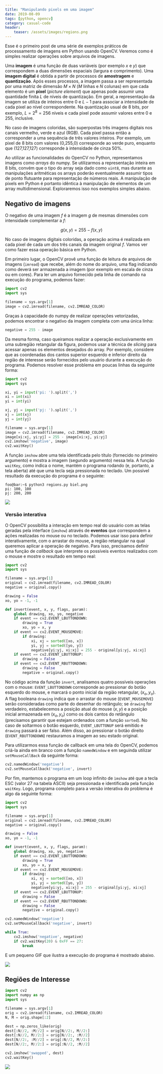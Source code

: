 ```yaml
---
title: "Manipulando pixels em uma imagem"
date: 2019-08-09
tags: [python, opencv]
category: casual-code
header:
    teaser: /assets/images/regions.png
---
```


Esse é o primeiro post de uma série de exemplos práticos de processamento de imagens em Python usando OpenCV.<!--more--> Veremos como é simples realizar operações sobre arquivos de imagens.

Uma **imagem** é uma função de duas variáveis (por exemplo $x$ e $y$) que correspondem a duas dimensões espaciais (largura e comprimento). Uma **imagem digital** é obtida a partir de processos de **amostragem** e **quantização**. Após esses processos, a imagem passa a ser representada por uma matriz de dimensão $M \times N$ ($M$ linhas e $N$ colunas) em que cada elemento é um **pixel** (*picture element*) que apenas pode assumir uma quantidade finita $L$ de níveis de quantização. Em geral, a representação da imagem se utiliza de inteiros entre $0$ e $L-1$ para associar a intensidade de cada pixel ao nível correspondente. Na quantização usual de 8 bits, por exemplo, $L=2^8=256$ níveis e cada pixel pode assumir valores entre 0 e 255, inclusive.

No caso de imagens coloridas, são superpostas três imagens digitais nos canais vermelho, verde e azul (RGB). Cada pixel passa então a corresponder a uma sequência de três valores inteiros. Por exemplo, um pixel de 8 bits com valores (0,255,0) corresponde ao verde puro, enquanto que (127,127,127) corresponde à intensidade de cinza 50%.

Ao utilizar as funcionalidades do OpenCV no Python, representamos imagens como *arrays* do numpy. Se utilizarmos a representação inteira em 8 bits, convém que o tipo do array seja dado como `uint8`, mas durante as manipulações aritméticas os arrays poderão eventualmente assumir tipos de ponto flutuante para representação de números reais. A manipulação de pixels em Python é portanto idêntica à manipulação de elementos de um array multidimensional. Exploraremos isso nos exemplos simples abaixo.

## Negativo de imagens

O negativo de uma imagem $f$ é a imagem $g$ de mesmas dimensões com intensidade complementar a $f$:

$$g(x,y)=255-f(x,y)$$

No caso de imagens digitais coloridas, a operação acima é realizada em cada pixel de cada um dos três canais da imagem original $f$. Vamos ver como fazer essa operação básica em Python.

Em primeiro lugar, o OpenCV provê uma função de leitura de arquivos de imagens (`imread`) que recebe, além do nome do arquivo, uma flag indicando como deverá ser armazenada a imagem (por exemplo em escala de cinza ou em cores). Para ler um arquivo fornecido pela linha de comando na execução do programa, podemos fazer:

```python
import cv2
import sys

filename = sys.argv[1]
image = cv2.imread(filename, cv2.IMREAD_COLOR)
```

Graças à capacidade do numpy de realizar operações vetorizadas, podemos encontrar o negativo da imagem completa com uma única linha:

```python
negative = 255 - image
```

Da mesma forma, caso queiramos realizar a operação exclusivamente em uma subregião retangular da figura, podemos usar a técnica de *slicing* para acessar apenas os elementos desejados do array. Por exemplo, considere que as coordenadas dos cantos superior esquerdo e inferior direito da região de interesse serão fornecidos pelo usuário durante a execução do programa. Podemos resolver esse problema em poucas linhas da seguinte forma:

```python
import cv2
import sys

xi, yi = input('pi: ').split(',')
xi = int(xi)
yi = int(yi)

xj, yj = input('pj: ').split(',')
xj = int(xj)
yj = int(yj)

filename = sys.argv[1]
image = cv2.imread(filename, cv2.IMREAD_COLOR)
image[xi:xj, yi:yj] = 255 - image[xi:xj, yi:yj]
cv2.imshow('negative', image)
cv2.waitKey()
```

A função `imshow` abre uma tela identificada pelo título (fornecido no primeiro argumento) e mostra a imagem (segundo argumento) nessa tela. A função `waitKey`, como indica o nome, mantém o programa rodando (e, portanto, a tela aberta) até que uma tecla seja pressionada no teclado. Um possível resultado da execução do programa é o seguinte: 

```console
foo@bar:~$ python3 regions.py biel.png
pi: 100, 100
pj: 200, 200
```

![](/assets/images/regions.png)

### Versão interativa

O OpenCV possibilita a interação em tempo real do usuário com as telas geradas pela interface (`imshow`) através de **eventos** que correspondem a ações realizadas no mouse ou no teclado. Podemos usar isso para definir interativamente, com o arrastar do mouse, a região retangular na qual queremos aplicar a operação de negativo. Para isso, precisamos definir uma função de *callback* que interprete os possíveis eventos realizados com o mouse e mostre o resultado em tempo real:

```python
import cv2
import sys

filename = sys.argv[1]
original = cv2.imread(filename, cv2.IMREAD_COLOR)
negative = original.copy()

drawing = False
xo, yo = -1, -1

def invert(event, x, y, flags, param):
    global drawing, xo, yo, negative
    if event == cv2.EVENT_LBUTTONDOWN:
        drawing = True
        xo, yo = x, y
    if event == cv2.EVENT_MOUSEMOVE:
        if drawing:
            xi, xj = sorted([xo, x])
            yi, yj = sorted([yo, y])
            negative[yi:yj, xi:xj] = 255 - original[yi:yj, xi:xj]
    if event == cv2.EVENT_LBUTTONUP:
        drawing = False
    if event == cv2.EVENT_RBUTTONDOWN:
        drawing = False
        negative = original.copy()
```

No código acima da função `invert`, analisamos quatro possíveis operações com o mouse: `EVENT_LBUTTONDOWN` corresponde ao pressionar do botão esquerdo do mouse, e marcará o ponto inicial da região retangular, $(x_o, y_o)$. A flag booleana `drawing` indica que o arrastar do mouse (`EVENT_MOUSEMOVE`) serão consideradas como parte do desenhar do retângulo; se `drawing` for verdadeiro, estabelecemos a posição atual do mouse $(x,y)$ e a posição inicial armazenada em $(x_o,y_o)$ como os dois cantos do retângulo (precisamos garantir que estejam ordenados com a função `sorted`). No caso de soltarmos o botão esquerdo, `EVENT_LBUTTONUP` será emitido e `drawing` passará a ser falso. Além disso, ao pressionar o botão direito (`EVENT_RBUTTONDOWN`) restauramos a imagem ao seu estado original.

Para utilizarmos essa função de callback em uma tela do OpenCV, podemos criá-la ainda em branco com a função `namedWindow` e em seguinda utilizar `setMouseCallBack` da seguinte forma:

```python
cv2.namedWindow('negative')
cv2.setMouseCallback('negative', invert)
```

Por fim, mantemos o programa em um loop infinito de `ìmshow` até que a tecla ESC (valor 27 na tabela ASCII) seja pressionada e identificada pela função `waitKey`. Logo, programa completo para a versão interativa do problema é algo da seguinte forma:

```python
import cv2
import sys

filename = sys.argv[1]
original = cv2.imread(filename, cv2.IMREAD_COLOR)
negative = original.copy()

drawing = False
xo, yo = -1, -1

def invert(event, x, y, flags, param):
    global drawing, xo, yo, negative
    if event == cv2.EVENT_LBUTTONDOWN:
        drawing = True
        xo, yo = x, y
    if event == cv2.EVENT_MOUSEMOVE:
        if drawing:
            xi, xj = sorted([xo, x])
            yi, yj = sorted([yo, y])
            negative[yi:yj, xi:xj] = 255 - original[yi:yj, xi:xj]
    if event == cv2.EVENT_LBUTTONUP:
        drawing = False
    if event == cv2.EVENT_RBUTTONDOWN:
        drawing = False
        negative = original.copy()

cv2.namedWindow('negative')
cv2.setMouseCallback('negative', invert)

while True:
    cv2.imshow('negative', negative)
    if cv2.waitKey(20) & 0xFF == 27:
        break

```

E um pequeno GIF que ilustra a execução do programa é mostrado abaixo.

![](/assets/images/regions2.gif)

## Regiões de Interesse

```python
import cv2
import numpy as np
import sys

filename = sys.argv[1]
orig = cv2.imread(filename, cv2.IMREAD_COLOR)
N, M = orig.shape[:2]

dest = np.zeros_like(orig)
dest[:N//2, :M//2] = orig[N//2:, M//2:]
dest[:N//2, M//2:] = orig[N//2:, :M//2]
dest[N//2:, :M//2] = orig[:N//2, M//2:]
dest[N//2:, M//2:] = orig[:N//2, :M//2]

cv2.imshow('swapped', dest)
cv2.waitKey()
```
![](/assets/images/trocaregioes.png)
